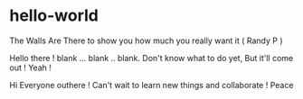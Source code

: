 # hello-world

The Walls Are There to show you how much you really want it ( Randy P )

Hello there ! blank ... blank .. blank.
Don't know what to do yet, But it'll come out !
Yeah ! 

Hi Everyone outhere ! Can't wait to learn new things and collaborate !
Peace
